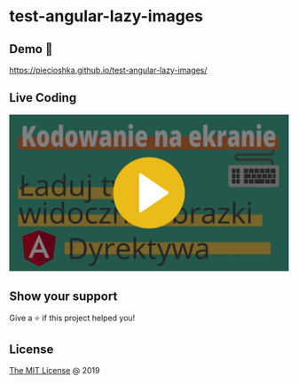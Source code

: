 # test-angular-lazy-images

## Demo 🎉

<https://piecioshka.github.io/test-angular-lazy-images/>

## Live Coding

[![Video](docs/video.jpg)](https://www.youtube.com/watch?v=Ojz4GtQPpSg)

## Show your support

Give a ⭐️ if this project helped you!

## License

[The MIT License](http://piecioshka.mit-license.org) @ 2019
